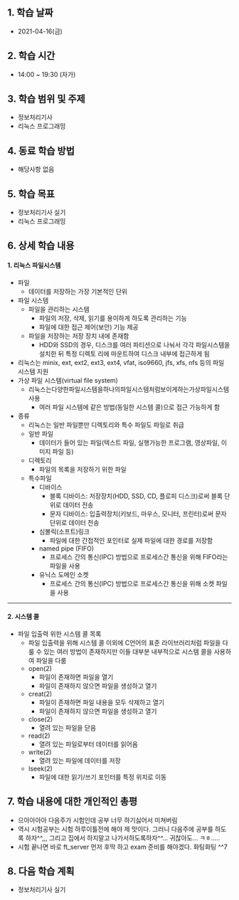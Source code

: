 ##  1. 학습 날짜

- 2021-04-16(금)



## 2. 학습 시간

- 14:00 ~ 19:30 (자가)



## 3. 학습 범위 및 주제

- 정보처리기사
- 리눅스 프로그래밍



## 4. 동료 학습 방법

- 해당사항 없음



## 5. 학습 목표

- 정보처리기사 실기
- 리눅스 프로그래밍



## 6. 상세 학습 내용

#### 1. 리눅스 파일시스템

* 파일
  *  데이터를 저장하는 가장 기본적인 단위
* 파일 시스템
  * 파일을 관리하는 시스템
    * 파일의 저장, 삭제, 읽기를 용이하게 하도록 관리하는 기능
    * 파일에 대한 접근 제어(보안) 기능 제공
  * 파일을 저장하는 저장 장치 내에 존재함
    * HDD와 SSD의 경우, 디스크를 여러 파티션으로 나눠서 각각 파일시스템을 설치한 뒤 특정 디렉토 리에 마운트하여 디스크 내부에 접근하게 됨
* 리눅스는 minix, ext, ext2, ext3, ext4, vfat, iso9660, jfs, xfs, nfs 등의 파일 시스템 지원
* 가상 파일 시스템(virtual file system)
  * 리눅스는다양한파일시스템을하나의파일시스템처럼보이게하는가상파일시스템사용
    * 여러 파일 시스템에 같은 방법(동일한 시스템 콜)으로 접근 가능하게 함
* 종류
  * 리눅스는 일반 파일뿐만 디렉토리와 특수 파일도 파일로 취급
  * 일반 파일
    * 데이터가 들어 있는 파일(텍스트 파일, 실행가능한 프로그램, 영상파일, 이미지 파일 등)
  * 디렉토리
    * 파일의 목록을 저장하기 위한 파일
  * 특수파일
    * 디바이스
      * 블록 디바이스: 저장장치(HDD, SSD, CD, 플로피 디스크)로써 블록 단위로 데이터 전송
      * 문자 디바이스: 입출력장치(키보드, 마우스, 모니터, 프린터)로써 문자 단위로 데이터 전송
    * 심볼릭(소프트)링크
      * 파일에 대한 간접적인 포인터로 실제 파일에 대한 경로를 저장함
    * named pipe (FIFO)
      * 프로세스 간의 통신(IPC) 방법으로 프로세스간 통신을 위해 FIFO라는 파일을 사용
    * 유닉스 도메인 소켓
      * 프로세스 간의 통신(IPC) 방법으로 프로세스간 통신을 위해 소켓 파일을 사용



<hr>

#### 2. 시스템 콜

* 파일 입출력 위한 시스템 콜 목록
  * 파일 입출력을 위해 시스템 콜 이외에 C언어의 표준 라이브러리처럼 파일을 다룰 수 있는 여러 방법이 존재하지만 이들 대부분 내부적으로 시스템 콜을 사용하여 파일을 다룸
  * open(2)
    * 파일이 존재하면 파일을 열기
    * 파일이 존재하지 않으면 파일을 생성하고 열기
  * creat(2)
    * 파일이 존재하면 파일 내용을 모두 삭제하고 열기
    * 파일이 존재하지 않으면 파일을 생성하고 열기
  * close(2)
    * 열려 있는 파일을 닫음
  * read(2)
    * 열려 있는 파일로부터 데이터를 읽어옴
  * write(2)
    * 열려 있는 파일에 데이터를 저장
  * lseek(2)
    * 파일에 대한 읽기/쓰기 포인터를 특정 위치로 이동





## 7. 학습 내용에 대한 개인적인 총평

- 으아아아아 다음주가 시험인데 공부 너무 하기싫어서 미쳐버림
- 역시 시험공부는 시험 하루이틀전에 해야 제 맛이다. 그러니 다음주에 공부를 하도록 하자^^,,, 그리고 집에서 하지말고 나가서하도록하자^^... 귀찮아도... ㅋㅎ.....
- 시험 끝나면 바로 ft_server 먼저 후딱 하고 exam 준비를 해야겠다. 화팅화팅 ^^7



## 8. 다음 학습 계획

- 정보처리기사 실기